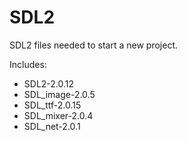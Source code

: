 # SDL2

SDL2 files needed to start a new project. 

Includes:
* SDL2-2.0.12
* SDL_image-2.0.5
* SDL_ttf-2.0.15
* SDL_mixer-2.0.4
* SDL_net-2.0.1
